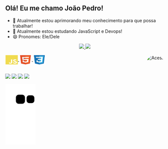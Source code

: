 ## Olá! Eu me chamo João Pedro!

- 🔭 Atualmente estou aprimorando meu conhecimento para que possa trabalhar!
- 🌱 Atualmente estou estudando JavaScript e Devops!
- 😄 Pronomes: Ele/Dele

<div align='center'>
  <a href="https://github.com/AcessDnd">
  <img height="180em" src="https://github-readme-stats.vercel.app/api?username=AcessDnd&show_icons=true&theme=dracula&include_all_commits=true&count_private=true"/>
  <img height="180em" src="https://github-readme-stats.vercel.app/api/top-langs/?username=AcessDnd&layout=compact&langs_count=7&theme=dracula"/>
</div>

 <div style="display: inline_block"><br>
  <img align="center" alt="Acess" height="30" width="40" src="https://raw.githubusercontent.com/devicons/devicon/master/icons/javascript/javascript-plain.svg">
  <img align="center" alt="Acess" height="30" width="40" src="https://raw.githubusercontent.com/devicons/devicon/master/icons/html5/html5-original.svg">
  <img align="center" alt="Acess" height="30" width="40" src="https://raw.githubusercontent.com/devicons/devicon/master/icons/css3/css3-original.svg">
  <img align="right" alt="Acess" height="150" style="border-radius:50px;" src="https://c.tenor.com/BJ-9w-MUVCMAAAAC/tis100-sad.gif">
</div>
    
  ##
 
<div> 
  <a href="https://www.youtube.com/channel/UC_-uuuZbY0AAt9CViNzvc-Q" target="_blank"><img src="https://img.shields.io/badge/YouTube-FF0000?style=for-the-badge&logo=youtube&logoColor=white" target="_blank"></a>
  <a href="https://www.instagram.com/19ms__/" target="_blank"><img src="https://img.shields.io/badge/-Instagram-%23E4405F?style=for-the-badge&logo=instagram&logoColor=white" target="_blank"></a>
  <a href = "mailto:rufllezrufllez@gmail.com"><img src="https://img.shields.io/badge/-Gmail-%23333?style=for-the-badge&logo=gmail&logoColor=white" target="_blank"></a>
  <a href="https://www.linkedin.com/in/acessdnd/" target="_blank"><img src="https://img.shields.io/badge/-LinkedIn-%230077B5?style=for-the-badge&logo=linkedin&logoColor=white" target="_blank"></a> 
 
  ![Snake animation](https://github.com/rafaballerini/rafaballerini/blob/output/github-contribution-grid-snake.svg)
 
</div>
